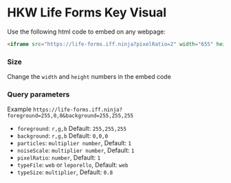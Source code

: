 # HKW Life Forms Key Visual

Use the following html code to embed on any webpage:

```html
<iframe src="https://life-forms.iff.ninja?pixelRatio=2" width="655" height="368" style="border: 0;"></iframe>
```

### Size

Change the `width` and `height` numbers in the embed code

### Query parameters

Example `https://life-forms.iff.ninja?foreground=255,0,0&background=255,255,255`

- `foreground`: `r,g,b` Default: `255,255,255`
- `background`: `r,g,b` Default: `0,0,0`
- `particles`: `multiplier number`, Default: `1`
- `noiseScale`: `multiplier number`, Default: `1`
- `pixelRatio`: `number`, Default: `1`
- `typeFile`: `web` or `leporello`, Default: `web`
- `typeSize`: `multiplier`, Default: `0.8`
